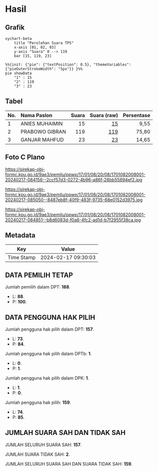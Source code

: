 # Hasil

## Grafik

```mermaid
xychart-beta
    title "Perolehan Suara TPS"
    x-axis [01, 02, 03]
    y-axis "Suara" 0 --> 119
    bar [15, 119, 23]
```

```mermaid
%%{init: {"pie": {"textPosition": 0.5}, "themeVariables": {"pieOuterStrokeWidth": "5px"}} }%%
pie showData
    "1" : 15
    "2" : 119
    "3" : 23
```

## Tabel

| No. | Nama Paslon    | Suara | Suara (raw) | Persentase |
|:--- |:-------------- | -----:| -----------:| ----------:|
| 1   | ANIES MUHAIMIN | 15    | [15][p-1]   | 9,55       |
| 2   | PRABOWO GIBRAN | 119   | [119][p-2]  | 75,80      |
| 3   | GANJAR MAHFUD  | 23    | [23][p-3]   | 14,65      |


[p-1]: https://github.com/gigit-pemilu/pemilu-2024-17-bengkulu/blob/main/pilpres/hitung-suara/sub/17-bengkulu/sub/01-bengkulu-selatan/sub/08-air-nipis/sub/2008-penandingan/sub/001-tps/sub/paslon-1.txt
[p-2]: https://github.com/gigit-pemilu/pemilu-2024-17-bengkulu/blob/main/pilpres/hitung-suara/sub/17-bengkulu/sub/01-bengkulu-selatan/sub/08-air-nipis/sub/2008-penandingan/sub/001-tps/sub/paslon-2.txt
[p-3]: https://github.com/gigit-pemilu/pemilu-2024-17-bengkulu/blob/main/pilpres/hitung-suara/sub/17-bengkulu/sub/01-bengkulu-selatan/sub/08-air-nipis/sub/2008-penandingan/sub/001-tps/sub/paslon-3.txt

## Foto C Plano

https://sirekap-obj-formc.kpu.go.id/9ae3/pemilu/ppwp/17/01/08/20/08/1701082008001-20240217-084156--2ccf57d3-0272-4b96-a86f-28bb55894ef2.jpg

https://sirekap-obj-formc.kpu.go.id/9ae3/pemilu/ppwp/17/01/08/20/08/1701082008001-20240217-085050--8487eb8f-40f9-483f-9735-68e0152d3975.jpg

https://sirekap-obj-formc.kpu.go.id/9ae3/pemilu/ppwp/17/01/08/20/08/1701082008001-20240217-084851--b8d6083d-f0a6-4fc2-ad1d-b7f2955f38ca.jpg


## Metadata

| Key        | Value               |
| ---------- | ------------------- |
| Time Stamp | 2024-02-17 09:30:03 |


## DATA PEMILIH TETAP

Jumlah pemilih dalam DPT: **188**.
 * L: **88**.
 * P: **100**.

## DATA PENGGUNA HAK PILIH

Jumlah pengguna hak pilih dalam DPT: **157**.
 * L: **73**.
 * P: **84**.

Jumlah pengguna hak pilih dalam DPTb: **1**.
 * L: **0**.
 * P: **1**.

Jumlah pengguna hak pilih dalam DPK: **1**.
 * L: **1**.
 * P: **0**.

Jumlah pengguna hak pilih: **159**.
 * L: **74**.
 * P: **85**.

## JUMLAH SUARA SAH DAN TIDAK SAH

JUMLAH SELURUH SUARA SAH: **157**.

JUMLAH SUARA TIDAK SAH: **2**.

JUMLAH SELURUH SUARA SAH DAN SUARA TIDAK SAH: **159**.


